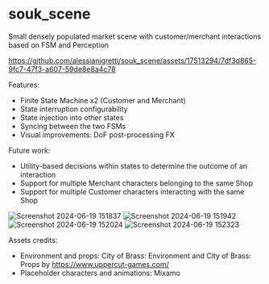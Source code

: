 # souk_scene
Small densely populated market scene with customer/merchant interactions based on FSM and Perception

https://github.com/alessianigretti/souk_scene/assets/17513294/7df3d865-9fc7-47f3-a607-59de8e8a4c78

Features:
- Finite State Machine x2 (Customer and Merchant)
- State interruption configurability
- State injection into other states
- Syncing between the two FSMs
- Visual improvements: DoF post-processing FX

Future work:
- Utility-based decisions within states to determine the outcome of an interaction
- Support for multiple Merchant characters belonging to the same Shop
- Support for multiple Customer characters interacting with the same Shop

![Screenshot 2024-06-19 151837](https://github.com/alessianigretti/souk_scene/assets/17513294/5ed9b78d-5bec-4bd4-9b60-097077c24d18)
![Screenshot 2024-06-19 151942](https://github.com/alessianigretti/souk_scene/assets/17513294/bb9f315d-5e4b-472e-842a-483e9e11003a)
![Screenshot 2024-06-19 152024](https://github.com/alessianigretti/souk_scene/assets/17513294/0f2c2fd0-ef17-47f3-a125-0f8def835f23)
![Screenshot 2024-06-19 152323](https://github.com/alessianigretti/souk_scene/assets/17513294/2118d463-55e8-491b-b719-0906b9c996f2)

Assets credits: 
- Environment and props: City of Brass: Environment and City of Brass: Props by https://www.uppercut-games.com/
- Placeholder characters and animations: Mixamo
